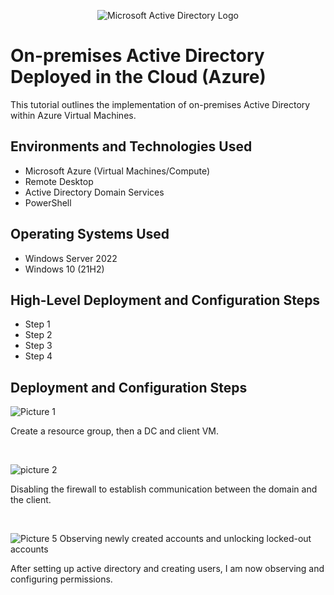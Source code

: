 <p align="center">
<img src="https://i.imgur.com/pU5A58S.png" alt="Microsoft Active Directory Logo"/>
</p>

<h1>On-premises Active Directory Deployed in the Cloud (Azure)</h1>
This tutorial outlines the implementation of on-premises Active Directory within Azure Virtual Machines.<br />






<h2>Environments and Technologies Used</h2>

- Microsoft Azure (Virtual Machines/Compute)
- Remote Desktop
- Active Directory Domain Services
- PowerShell

<h2>Operating Systems Used </h2>

- Windows Server 2022
- Windows 10 (21H2)

<h2>High-Level Deployment and Configuration Steps</h2>

- Step 1
- Step 2
- Step 3
- Step 4

<h2>Deployment and Configuration Steps</h2>

![Picture 1](https://github.com/user-attachments/assets/536dbc2a-bb95-4871-9d1c-df85e2f1b5fc)

Create a resource group, then a DC and client VM.
</p>
<br />

![picture 2](https://github.com/user-attachments/assets/93f598ab-6674-4af4-aa2e-d78ad7591e36)

Disabling the firewall to establish communication between the domain and the client.
</p>
<br />

![Picture 5  Observing newly created accounts and unlocking locked-out accounts](https://github.com/user-attachments/assets/1a32fb82-b9f6-4ca4-a8f6-69fbe5d627c2)

After setting up active directory and creating users, I am now observing and configuring permissions.
<br />
